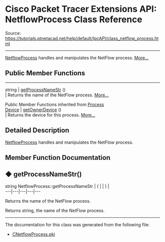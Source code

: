 # Cisco Packet Tracer Extensions API: NetflowProcess Class Reference

Source: https://tutorials.ptnetacad.net/help/default/IpcAPI/class_netflow_process.html

---

[NetflowProcess](class_netflow_process.html "NetflowProcess handles and manipulates the NetFlow process.") handles and manipulates the NetFlow process. [More...](class_netflow_process.html#details)

##  Public Member Functions  
  
---  
string | [getProcessNameStr](class_netflow_process.html#ab496cbceac7854451f3cea697fa361e7) ()  
| Returns the name of the NetFlow process. [More...](class_netflow_process.html#ab496cbceac7854451f3cea697fa361e7)  
  
Public Member Functions inherited from [Process](class_process.html)  
[Device](class_device.html) | [getOwnerDevice](class_process.html#a9cc34f553b0325e0f4074301fd36b77b) ()  
| Returns the device for this process. [More...](class_process.html#a9cc34f553b0325e0f4074301fd36b77b)  
  
  
## Detailed Description

[NetflowProcess](class_netflow_process.html "NetflowProcess handles and manipulates the NetFlow process.") handles and manipulates the NetFlow process. 

## Member Function Documentation

## ◆ getProcessNameStr()

string NetflowProcess::getProcessNameStr  | ( | | ) |   
---|---|---|---|---  
  
Returns the name of the NetFlow process. 

Returns
    string, the name of the NetFlow process. 

* * *

The documentation for this class was generated from the following file:

  * [CNetflowProcess.pki](_c_netflow_process_8pki.html)


